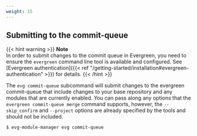 ```yaml
---
weight: 15
---
```

## Submitting to the commit-queue

{{< hint warning >}}
**Note**\
In order to submit changes to the commit queue in Evergreen, you need to ensure the 
`evergreen` command line tool is available and configured. See 
[Evergreen authentication]({{< ref "/getting-started/installation#evergreen-authentication" >}}) for details.
{{< /hint >}}

The `evg commit-queue` subcommand will submit changes to the evergreen commit-queue that include 
changes to your base repository and any modules that are currently enabled. You can pass along any
options that the `evergreen commit-queue merge` command supports, however, the `--skip_confirm` 
and `--project` options are already specified by the tools and should not be included.

```bash
$ evg-module-manager evg commit-queue
```
